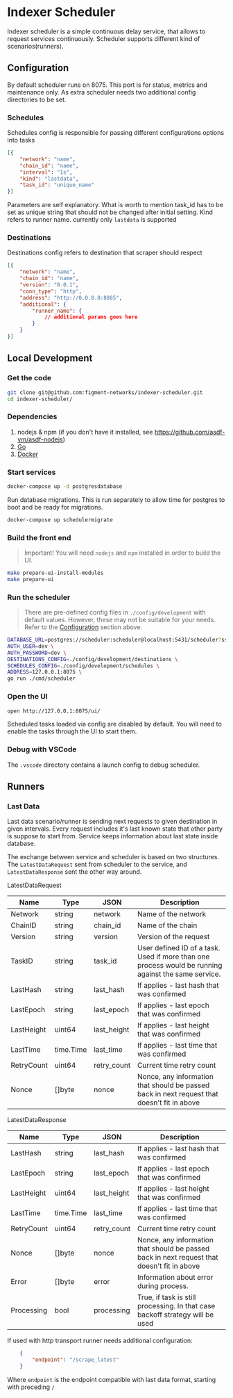# Indexer Scheduler

Indexer scheduler is a simple continuous delay service, that allows to request services continuously.
Scheduler supports different kind of scenarios(runners).

## Configuration

By default scheduler runs on 8075. This port is for status, metrics and maintenance only.
As extra scheduler needs two additional config directories to be set.

### Schedules

Schedules config is responsible for passing different configurations options into tasks

```json
[{
    "network": "name",
    "chain_id": "name",
    "interval": "1s",
    "kind": "lastdata",
    "task_id": "unique_name"
}]
```

Parameters are self explanatory.
What is worth to mention task_id has to be set as unique string that should not be changed after initial setting.
Kind refers to runner name. currently only `lastdata` is supported

### Destinations

Destinations config refers to destination that scraper should respect
```json
[{
    "network": "name",
    "chain_id": "name",
    "version": "0.0.1",
    "conn_type": "http",
    "address": "http://0.0.0.0:8885",
    "additional": {
        "runner_name": {
            // additional params goes here
        }
    }
}]
```

## Local Development

### Get the code

```sh
git clone git@github.com:figment-networks/indexer-scheduler.git
cd indexer-scheduler/
```

### Dependencies

1. nodejs & npm (if you don't have it installed, see https://github.com/asdf-vm/asdf-nodejs)
2. [Go](https://golang.org/doc/install)
3. [Docker](https://www.docker.com/products/docker-desktop)

### Start services

```sh
docker-compose up -d postgresdatabase
```

Run database migrations. This is run separately to allow time for postgres to boot and be ready for migrations.

```sh
docker-compose up schedulermigrate
```

### Build the front end

> Important! You will need `nodejs` and `npm` installed in order to build the UI.

```sh
make prepare-ui-install-modules
make prepare-ui
```

### Run the scheduler

> There are pre-defined config files in `./config/development` with default values. However, these may not be suitable for your needs. Refer to the [Configuration](#configuration) section above.

```sh
DATABASE_URL=postgres://scheduler:scheduler@localhost:5431/scheduler?sslmode=disable \
AUTH_USER=dev \
AUTH_PASSWORD=dev \
DESTINATIONS_CONFIG=./config/development/destinations \
SCHEDULES_CONFIG=./config/development/schedules \
ADDRESS=127.0.0.1:8075 \
go run ./cmd/scheduler
```

### Open the UI

```sh
open http://127.0.0.1:8075/ui/
```

Scheduled tasks loaded via config are disabled by default. You will need to enable the tasks through the UI to start them.

### Debug with VSCode

The `.vscode` directory contains a launch config to debug scheduler.



## Runners
### Last Data
Last data scenario/runner is sending next requests to given destination in given intervals.
Every request includes it's last known state that other party is suppose to start from.
Service keeps information about last state inside database.

The exchange between service and scheduler is based on two structures.
The `LatestDataRequest` sent from scheduler to the service, and  `LatestDataResponse` sent the other way around.


LatestDataRequest

| Name      | Type      | JSON          | Description                                                                                           |
| --------- | --------- | ------------- | ----------------------------------------------------------------------------------------------------- |
| Network   | string    | network       | Name of the network                                                                                   |
| ChainID   | string    | chain_id      | Name of the chain                                                                                     |
| Version   | string    | version       | Version of the request                                                                                |
| TaskID    | string    | task_id       | User defined ID of a task. Used if more than one process would be running against the same service.   |
| LastHash  | string    | last_hash     | If applies - last hash that was confirmed                                                             |
| LastEpoch | string    | last_epoch    | If applies - last epoch that was confirmed                                                            |
| LastHeight| uint64    | last_height   | If applies - last height that was confirmed                                                           |
| LastTime  | time.Time | last_time     | If applies - last time that was confirmed                                                             |
| RetryCount| uint64    | retry_count   | Current time retry count                                                                              |
| Nonce     | []byte    | nonce         | Nonce, any information that should be passed back in next request that doesn't fit in above           |


LatestDataResponse

| Name      | Type      | JSON          | Description                                                                                           |
| --------- | --------- | ------------- | ----------------------------------------------------------------------------------------------------- |
| LastHash  | string    | last_hash     | If applies - last hash that was confirmed                                                             |
| LastEpoch | string    | last_epoch    | If applies - last epoch that was confirmed                                                            |
| LastHeight| uint64    | last_height   | If applies - last height that was confirmed                                                           |
| LastTime  | time.Time | last_time     | If applies - last time that was confirmed                                                             |
| RetryCount| uint64    | retry_count   | Current time retry count                                                                              |
| Nonce     | []byte    | nonce         | Nonce, any information that should be passed back in next request that doesn't fit in above           |
| Error     | []byte    | error         | Information about error during process.                                                               |
| Processing| bool      | processing    | True, if task is still processing. In that case backoff strategy will be used                         |


If used with http transport runner needs additional configuration:
```json
    {
        "endpoint": "/scrape_latest"
    }
```

Where `endpoint` is the endpoint compatible with last data format, starting with preceding `/`
